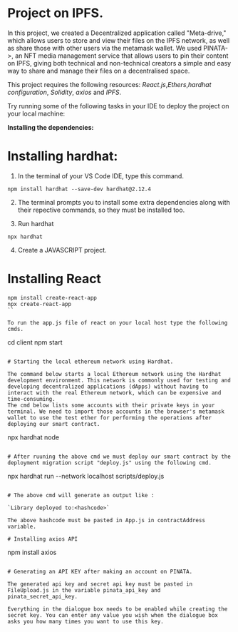 # Project on IPFS.

In this project, we created a Decentralized application called "Meta-drive," which allows users to store and view their files on the IPFS network, as well as share those with other users via the metamask wallet. We used PINATA->, an NFT media management service that allows users to pin their content on IPFS, giving both technical and non-technical creators a simple and easy way to share and manage their files on a decentralised space.

This project requires the following resources: _React.js_,_Ethers_,_hardhat configuration_, _Solidity_, _axios_ and _IPFS_.

Try running some of the following tasks in your IDE to deploy the project on your local machine:

**Installing the dependencies:**

# Installing hardhat:

1. In the terminal of your VS Code IDE, type this command.

```
npm install hardhat --save-dev hardhat@2.12.4
```

2. The terminal prompts you to install some extra dependencies along with their repective commands, so they must be installed too.

3. Run hardhat

```
npx hardhat
```
4. Create a JAVASCRIPT project.

# Installing React

```
npm install create-react-app
npx create-react-app
``

To run the app.js file of react on your local host type the following cmds.

```
cd client
npm start
```

# Starting the local ethereum network using Hardhat.

The command below starts a local Ethereum network using the Hardhat development environment. This network is commonly used for testing and developing decentralized applications (dApps) without having to interact with the real Ethereum network, which can be expensive and time-consuming.
The cmd below lists some accounts with their private keys in your terminal. We need to import those accounts in the browser's metamask wallet to use the test ether for performing the operations after deploying our smart contract.

```
npx hardhat node
```

# After ruuning the above cmd we must deploy our smart contract by the deployment migration script "deploy.js" using the following cmd.

```
npx hardhat run --network localhost scripts/deploy.js
```

# The above cmd will generate an output like :

`Library deployed to:<hashcode>`

The above hashcode must be pasted in App.js in contractAddress variable.

# Installing axios API

```
npm install axios
```

# Generating an API KEY after making an account on PINATA.

The generated api key and secret api key must be pasted in FileUpload.js in the variable pinata_api_key and pinata_secret_api_key.

Everything in the dialogue box needs to be enabled while creating the secret key. You can enter any value you wish when the dialogue box asks you how many times you want to use this key.
